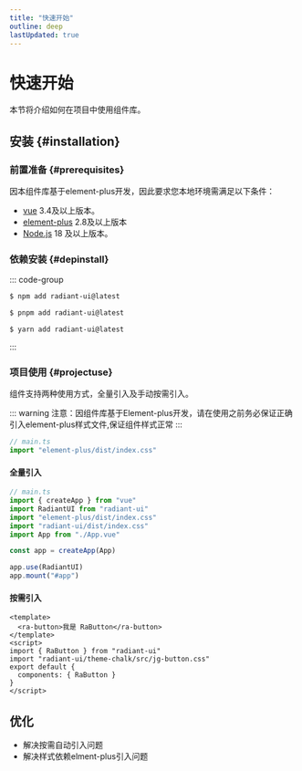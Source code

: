 ```yaml
---
title: "快速开始"
outline: deep
lastUpdated: true
---
```


# 快速开始

本节将介绍如何在项目中使用组件库。

## 安装 {#installation}

### 前置准备 {#prerequisites}

因本组件库基于element-plus开发，因此要求您本地环境需满足以下条件：

- [vue](https://en.wikipedia.org/wiki/Markdown) 3.4及以上版本。
- [element-plus](https://element-plus.org/zh-CN/) 2.8及以上版本
- [Node.js](https://nodejs.org/) 18 及以上版本。

### 依赖安装 {#depinstall}

::: code-group

```sh [npm]
$ npm add radiant-ui@latest
```

```sh [pnpm]
$ pnpm add radiant-ui@latest
```

```sh [yarn]
$ yarn add radiant-ui@latest
```

:::

### 项目使用 {#projectuse}

组件支持两种使用方式，全量引入及手动按需引入。

::: warning
注意：因组件库基于Element-plus开发，请在使用之前务必保证正确引入element-plus样式文件,保证组件样式正常
:::

```javascript
// main.ts
import "element-plus/dist/index.css"
```

#### 全量引入

```javascript
// main.ts
import { createApp } from "vue"
import RadiantUI from "radiant-ui"
import "element-plus/dist/index.css"
import "radiant-ui/dist/index.css"
import App from "./App.vue"

const app = createApp(App)

app.use(RadiantUI)
app.mount("#app")
```

#### 按需引入

```vue
<template>
  <ra-button>我是 RaButton</ra-button>
</template>
<script>
import { RaButton } from "radiant-ui"
import "radiant-ui/theme-chalk/src/jg-button.css"
export default {
  components: { RaButton }
}
</script>
```

## 优化

- 解决按需自动引入问题
- 解决样式依赖elment-plus引入问题
